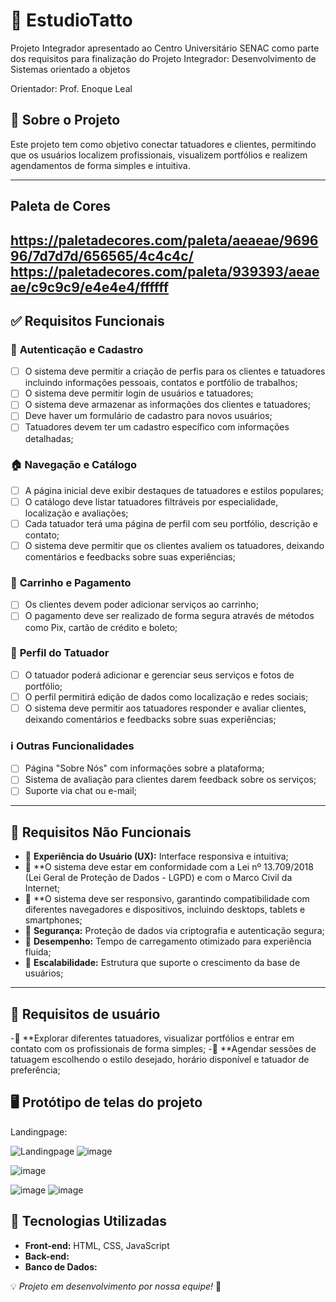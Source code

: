 # 🎨 EstudioTatto

Projeto Integrador apresentado ao Centro Universitário SENAC como parte dos requisitos para finalização do Projeto Integrador: Desenvolvimento de Sistemas orientado a objetos

Orientador: Prof. Enoque Leal


## 📌 Sobre o Projeto

Este projeto tem como objetivo conectar tatuadores e clientes, permitindo que os usuários localizem profissionais, visualizem portfólios e realizem agendamentos de forma simples e intuitiva.

---

## Paleta de Cores
https://paletadecores.com/paleta/aeaeae/969696/7d7d7d/656565/4c4c4c/
https://paletadecores.com/paleta/939393/aeaeae/c9c9c9/e4e4e4/ffffff
---

## ✅ Requisitos Funcionais

### 🔐 **Autenticação e Cadastro**

- [ ] O sistema deve permitir a criação de perfis para os clientes e tatuadores incluindo informações pessoais, contatos e portfólio de trabalhos;
- [ ] O sistema deve permitir login de usuários e tatuadores;
- [ ] O sistema deve armazenar as informações dos clientes e tatuadores;
- [ ] Deve haver um formulário de cadastro para novos usuários;
- [ ] Tatuadores devem ter um cadastro específico com informações detalhadas;

### 🏠 **Navegação e Catálogo**

- [ ] A página inicial deve exibir destaques de tatuadores e estilos populares;
- [ ] O catálogo deve listar tatuadores filtráveis por especialidade, localização e avaliações;
- [ ] Cada tatuador terá uma página de perfil com seu portfólio, descrição e contato;
- [ ] O sistema deve permitir que os clientes avaliem os tatuadores, deixando comentários e feedbacks sobre suas experiências;

### 🛒 **Carrinho e Pagamento**
- [ ] Os clientes devem poder adicionar serviços ao carrinho;
- [ ] O pagamento deve ser realizado de forma segura através de métodos como Pix, cartão de crédito e boleto;

### 👤 **Perfil do Tatuador**
- [ ] O tatuador poderá adicionar e gerenciar seus serviços e fotos de portfólio;
- [ ] O perfil permitirá edição de dados como localização e redes sociais;
- [ ] O sistema deve permitir aos tatuadores responder e avaliar clientes, deixando comentários e feedbacks sobre suas experiências;

### ℹ️ **Outras Funcionalidades**

- [ ] Página "Sobre Nós" com informações sobre a plataforma;
- [ ] Sistema de avaliação para clientes darem feedback sobre os serviços;
- [ ] Suporte via chat ou e-mail;

---

## 🚀 Requisitos Não Funcionais

- 🔹 **Experiência do Usuário (UX):** Interface responsiva e intuitiva;
- 🔹 **O sistema deve estar em conformidade com a Lei nº 13.709/2018 (Lei Geral de Proteção de Dados - LGPD) e com o Marco Civil da Internet;
- 🔹 **O sistema deve ser responsivo, garantindo compatibilidade com diferentes navegadores e dispositivos, incluindo desktops, tablets e smartphones;
- 🔹 **Segurança:** Proteção de dados via criptografia e autenticação segura;
- 🔹 **Desempenho:** Tempo de carregamento otimizado para experiência fluida;
- 🔹 **Escalabilidade:** Estrutura que suporte o crescimento da base de usuários;

---

## 👤 Requisitos de usuário

-🔹	**Explorar diferentes tatuadores, visualizar portfólios e entrar em contato com os profissionais de forma simples;
-🔹 **Agendar sessões de tatuagem escolhendo o estilo desejado, horário disponível e tatuador de preferência;

## 🖥️ Protótipo de telas do projeto

Landingpage:

![Landingpage](https://github.com/user-attachments/assets/56eb15e7-97d3-495d-a86c-2379bb00f015)
![image](https://github.com/user-attachments/assets/eb41921f-efa3-4308-a344-119a4f66531d)

![image](https://github.com/user-attachments/assets/b35cc631-c436-42f9-a3b2-42fbefffd49a)

![image](https://github.com/user-attachments/assets/870131e4-44d0-4f15-85ef-f25b33039495)
![image](https://github.com/user-attachments/assets/fe46fe18-18c0-4828-b305-c13a15309733)




## 📂 Tecnologias Utilizadas

- **Front-end:** HTML, CSS, JavaScript
- **Back-end:**
- **Banco de Dados:**

💡 *Projeto em desenvolvimento por nossa equipe!* 🚀

